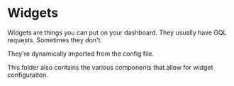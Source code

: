 # Widgets

Widgets are things you can put on your dashboard.
They usually have GQL requests. Sometimes they don't.

They're dynamically imported from the config file.

This folder also contains the various components that allow for widget configuraiton.
